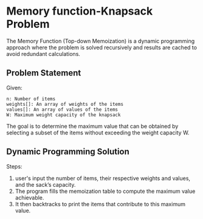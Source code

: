 
# Memory function-Knapsack Problem

The Memory Function (Top-down Memoization) is a dynamic programming approach where the problem is solved recursively and results are cached to avoid redundant calculations.


## Problem Statement
Given:

    n: Number of items
    weights[]: An array of weights of the items
    values[]: An array of values of the items
    W: Maximum weight capacity of the knapsack

The goal is to determine the maximum value that can be obtained by selecting a subset of the items without exceeding the weight capacity W.
## Dynamic Programming Solution
Steps:
 1. user's input the number of items, their respective weights and values, and the sack’s capacity.
 2. The program fills the memoization table to compute the maximum value achievable.
 3. It then backtracks to print the items that contribute to this maximum value.
 
